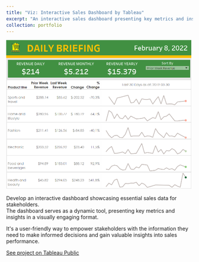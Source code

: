 ```yaml
---
title: "Viz: Interactive Sales Dashboard by Tableau"
excerpt: "An interactive sales dashboard presenting key metrics and insights visually for stakeholders.<br/><img src='/images/projects/dashboard_supermarket_2.png' style='max-width: 100%; height: auto; margin-top: 12px;'>"
collection: portfolio
---
```


<p style="margin-top: 16px;">
  <img src="/images/projects/dashboard_supermarket_2.png" style="max-width: 500px; height: auto;">
</p>

Develop an interactive dashboard showcasing essential sales data for stakeholders.  
The dashboard serves as a dynamic tool, presenting key metrics and insights in a visually engaging format.  

It's a user-friendly way to empower stakeholders with the information they need to make informed decisions and gain valuable insights into sales performance.  

[See project on Tableau Public](https://public.tableau.com/app/profile/devan.anjelito/viz/daily_dashboard_2/performance)